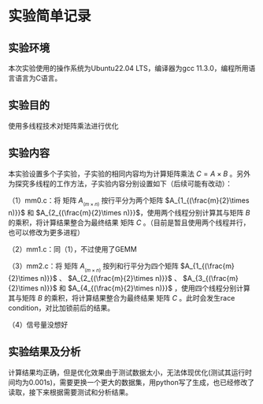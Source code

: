 # 实验简单记录

## 实验环境

本次实验使用的操作系统为Ubuntu22.04 LTS，编译器为gcc 11.3.0，编程所用语言语言为C语言。

## 实验目的

使用多线程技术对矩阵乘法进行优化

## 实验内容

本实验设置多个子实验，子实验的相同内容均为计算矩阵乘法 $C = A \times B$ 。另外为探究多线程的工作方法，子实验内容分别设置如下（后续可能有改动）：

（1）mm0.c：将 矩阵 $A_{_{(m\times n)}}$ 按行平分为两个矩阵 $A_{1_{(\frac{m}{2}\times n)}}$ 和  $A_{2_{(\frac{m}{2}\times n)}}$，使用两个线程分别计算其与矩阵 $B$ 的乘积，将计算结果整合为最终结果 矩阵 $C$ 。（目前是暂且使用两个线程并行，也可以修改为更多进程）

（2）mm1.c：同（1），不过使用了GEMM

（3）mm2.c：将 矩阵 $A_{_{(m\times n)}}$ 按列和行平分为四个矩阵 $A_{1_{(\frac{m}{2}\times n)}}$ 、 $A_{2_{(\frac{m}{2}\times n)}}$ 、 $A_{3_{(\frac{m}{2}\times n)}}$ 和  $A_{4_{(\frac{m}{2}\times n)}}$ ，使用四个线程分别计算其与矩阵 $B$ 的乘积，将计算结果整合为最终结果 矩阵 $C$ 。此时会发生race condition，对比加锁前后的结果。

（4）信号量没想好


## 实验结果及分析

计算结果均正确，但是优化效果由于测试数据太小，无法体现优化(测试其运行时间均为0.001s)，需要更换一个更大的数据集，用python写了生成，也已经修改了读取，接下来根据需要测试和分析结果。